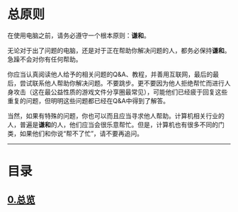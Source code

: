 # 总原则

在使用电脑之前，请务必遵守一个根本原则：**谦和**。

无论对于出了问题的电脑，还是对于正在帮助你解决问题的人，都务必保持**谦和**。急躁不会对你有任何帮助。

你应当认真阅读他人给予的相关问题的Q&A、教程，并善用互联网，最后的最后，尝试联系他人帮助你解决问题。不要跳步。更不要因为他人拒绝帮忙而进行人身攻击（这在最公益性质的游戏文件分享圈最常见），可能他们已经疲于回复这些重复的问题，但明明这些问题都已经在Q&A中得到了解答。

当然，如果有特殊的问题，你也可以而且应当寻求他人帮助。计算机相关行业的人，普遍是**谦和**的人，他们应当会很乐意帮忙。但是，计算机也有很多不同的门类，如果他们和你说“帮不了忙”，请不要再追问。

---

# 目录

## [0.总览](总览.md)